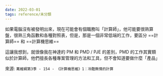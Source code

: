 ```yaml
---
date: 2022-03-01
tags: reference/未分類
---
```


如果電腦沒有被發明出來，現在可能會有個職務叫「計算師」，他可能要很熟算盤，很熟三角函數和各種對照表，但是，那是一個非常低端的工作，要區分 ==計算師== 和 ==計算機思維==

這讓我想到，就很像我在神達的 PM 和 PMD / PJE 的差別，PMD 的工作其實類似於計算師，他們擅長各種專案管理的方法和工具，但不會知道要做什麼「產品」

來源: 
`萬維綱第3季 - 154 - 《計算機思維》1：冷酷無情的計算`